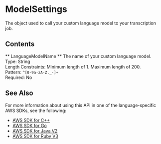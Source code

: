 # ModelSettings<a name="API_ModelSettings"></a>

The object used to call your custom language model to your transcription job\.

## Contents<a name="API_ModelSettings_Contents"></a>

 ** LanguageModelName **   <a name="transcribe-Type-ModelSettings-LanguageModelName"></a>
The name of your custom language model\.  
Type: String  
Length Constraints: Minimum length of 1\. Maximum length of 200\.  
Pattern: `^[0-9a-zA-Z._-]+`   
Required: No

## See Also<a name="API_ModelSettings_SeeAlso"></a>

For more information about using this API in one of the language\-specific AWS SDKs, see the following:
+  [ AWS SDK for C\+\+](https://docs.aws.amazon.com/goto/SdkForCpp/transcribe-2017-10-26/ModelSettings) 
+  [ AWS SDK for Go](https://docs.aws.amazon.com/goto/SdkForGoV1/transcribe-2017-10-26/ModelSettings) 
+  [ AWS SDK for Java V2](https://docs.aws.amazon.com/goto/SdkForJavaV2/transcribe-2017-10-26/ModelSettings) 
+  [ AWS SDK for Ruby V3](https://docs.aws.amazon.com/goto/SdkForRubyV3/transcribe-2017-10-26/ModelSettings) 